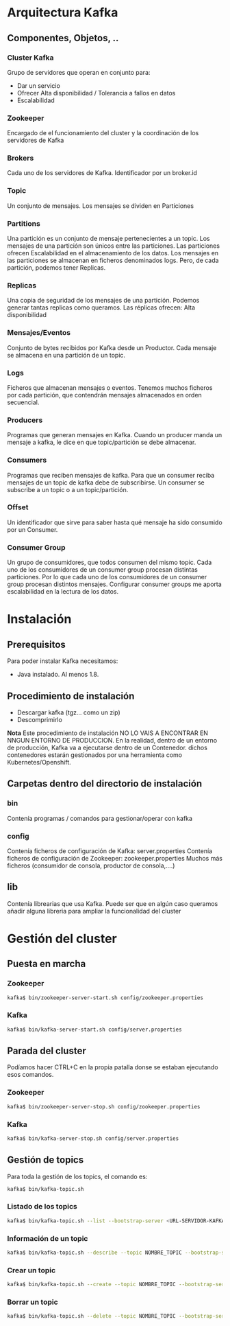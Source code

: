 # Arquitectura Kafka

## Componentes, Objetos, ..

### Cluster Kafka
Grupo de servidores que operan en conjunto para:
* Dar un servicio
* Ofrecer Alta disponibilidad / Tolerancia  a fallos en datos
* Escalabilidad

### Zookeeper
Encargado de el funcionamiento del cluster y la coordinación de los servidores de Kafka

### Brokers
Cada uno de los servidores de Kafka. 
Identificador por un broker.id

### Topic
Un conjunto de mensajes.
Los mensajes se dividen en Particiones

### Partitions
Una partición es un conjunto de mensaje pertenecientes a un topic.
Los mensajes de una partición son únicos entre las particiones.
Las particiones ofrecen Escalabilidad en el almacenamiento de los datos.
Los mensajes en las particiones se almacenan en ficheros denominados logs.
Pero, de cada partición, podemos tener Replicas.

### Replicas
Una copia de seguridad de los mensajes de una partición.
Podemos generar tantas replicas como queramos.
Las réplicas ofrecen: Alta disponibilidad

### Mensajes/Eventos
Conjunto de bytes recibidos por Kafka desde un Productor.
Cada mensaje se almacena en una partición de un topic.

### Logs
Ficheros que almacenan mensajes o eventos. 
Tenemos muchos ficheros por cada partición, que contendrán mensajes 
almacenados en orden secuencial.

### Producers
Programas que generan mensajes en Kafka.
Cuando un producer manda un mensaje a kafka, le dice en que topic/partición se debe almacenar.

### Consumers
Programas que reciben mensajes de kafka.
Para que un consumer reciba mensajes de un topic de kafka debe de subscribirse.
Un consumer se subscribe a un topic o a un topic/partición.

### Offset
Un identificador que sirve para saber hasta qué mensaje ha sido consumido por un Consumer.

### Consumer Group
Un grupo de consumidores, que todos consumen del mismo topic.
Cada uno de los consumidores de un consumer group procesan distintas particiones.
Por lo que cada uno de los consumidores de un consumer group procesan distintos mensajes.
Configurar consumer groups me aporta escalabilidad en la lectura de los datos.

# Instalación

## Prerequisitos
Para poder instalar Kafka necesitamos:
* Java instalado. Al menos 1.8.

## Procedimiento de instalación
* Descargar kafka (tgz... como un zip)
* Descomprimirlo

**Nota** Este procedimiento de instalación NO LO VAIS A ENCONTRAR EN NNGUN ENTORNO DE PRODUCCION.
En la realidad, dentro de un entorno de producción, Kafka va a ejecutarse dentro de un Contenedor.
dichos contenedores estarán gestionados por una herramienta como Kubernetes/Openshift.

## Carpetas dentro del directorio de instalación
### bin
Contenía programas / comandos para gestionar/operar con kafka

### config
Contenía ficheros de configuración de Kafka: server.properties
Contenía ficheros de configuración de Zookeeper: zookeeper.properties
Muchos más ficheros (consumidor de consola, productor de consola,....)

## lib
Contenía librearias que usa Kafka.
Puede ser que en algún caso queramos añadir alguna libreria para ampliar la funcionalidad del cluster

# Gestión del cluster

## Puesta en marcha
### Zookeeper
``` sh
kafka$ bin/zookeeper-server-start.sh config/zookeeper.properties
```
### Kafka
``` sh
kafka$ bin/kafka-server-start.sh config/server.properties
```
## Parada del cluster
Podíamos hacer CTRL+C en la propia patalla donse se estaban ejecutando esos comandos.

### Zookeeper
``` sh
kafka$ bin/zookeeper-server-stop.sh config/zookeeper.properties
```
### Kafka
``` sh
kafka$ bin/kafka-server-stop.sh config/server.properties
```

## Gestión de topics

Para toda la gestión de los topics, el comando es:
``` sh
kafka$ bin/kafka-topic.sh
```

### Listado de los topics
``` sh
kafka$ bin/kafka-topic.sh --list --bootstrap-server <URL-SERVIDOR-KAFKA>
```

### Información de un topic
``` sh
kafka$ bin/kafka-topic.sh --describe --topic NOMBRE_TOPIC --bootstrap-server <URL-SERVIDOR-KAFKA>
```

### Crear un topic
``` sh
kafka$ bin/kafka-topic.sh --create --topic NOMBRE_TOPIC --bootstrap-server <URL-SERVIDOR-KAFKA>
```

### Borrar un topic
``` sh
kafka$ bin/kafka-topic.sh --delete --topic NOMBRE_TOPIC --bootstrap-server <URL-SERVIDOR-KAFKA>
```
